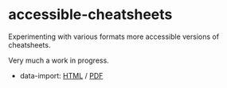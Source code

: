 # accessible-cheatsheets

Experimenting with various formats more accessible versions of cheatsheets. 

Very much a work in progress.

- data-import: [HTML](https://mine-cetinkaya-rundel.github.io/accessible-cheatsheets/data-import/data-import-accessible.html) / [PDF](https://mine-cetinkaya-rundel.github.io/accessible-cheatsheets/data-import/data-import.pdf)
